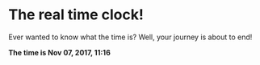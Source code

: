 # The real time clock!

Ever wanted to know what the time is? Well, your journey is about to end!

**The time is Nov 07, 2017, 11:16**